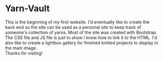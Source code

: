 # Yarn-Vault
This is the beginning of my first website.  I'd eventually like to create the back end so the site can be used as a personal site to keep track of someone's collection of yarns.  Most of the site was created with Bootstrap.  The CSS file and JS file is just to show I know how to link it to the HTML. I'd also like to create a lightbox gallery for finished knitted projects to display in the main image.  
Thanks for visting!
